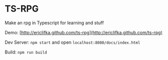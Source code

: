 # TS-RPG

Make an rpg in Typescript for learning and stuff

Demo: [http://ericlifka.github.com/ts-rpg](http://ericlifka.github.com/ts-rpg)

Dev Server: `npm start` and open `localhost:8080/docs/index.html`

Build: `npm run build`
